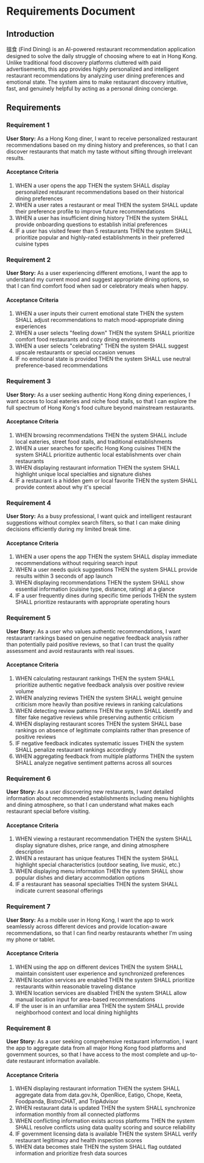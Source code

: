 # Requirements Document

## Introduction

搵食 (Find Dining) is an AI-powered restaurant recommendation application designed to solve the daily struggle of choosing where to eat in Hong Kong. Unlike traditional food discovery platforms cluttered with paid advertisements, this app provides highly personalized and intelligent restaurant recommendations by analyzing user dining preferences and emotional state. The system aims to make restaurant discovery intuitive, fast, and genuinely helpful by acting as a personal dining concierge.

## Requirements

### Requirement 1

**User Story:** As a Hong Kong diner, I want to receive personalized restaurant recommendations based on my dining history and preferences, so that I can discover restaurants that match my taste without sifting through irrelevant results.

#### Acceptance Criteria

1. WHEN a user opens the app THEN the system SHALL display personalized restaurant recommendations based on their historical dining preferences
2. WHEN a user rates a restaurant or meal THEN the system SHALL update their preference profile to improve future recommendations
3. WHEN a user has insufficient dining history THEN the system SHALL provide onboarding questions to establish initial preferences
4. IF a user has visited fewer than 5 restaurants THEN the system SHALL prioritize popular and highly-rated establishments in their preferred cuisine types

### Requirement 2

**User Story:** As a user experiencing different emotions, I want the app to understand my current mood and suggest appropriate dining options, so that I can find comfort food when sad or celebratory meals when happy.

#### Acceptance Criteria

1. WHEN a user inputs their current emotional state THEN the system SHALL adjust recommendations to match mood-appropriate dining experiences
2. WHEN a user selects "feeling down" THEN the system SHALL prioritize comfort food restaurants and cozy dining environments
3. WHEN a user selects "celebrating" THEN the system SHALL suggest upscale restaurants or special occasion venues
4. IF no emotional state is provided THEN the system SHALL use neutral preference-based recommendations

### Requirement 3

**User Story:** As a user seeking authentic Hong Kong dining experiences, I want access to local eateries and niche food stalls, so that I can explore the full spectrum of Hong Kong's food culture beyond mainstream restaurants.

#### Acceptance Criteria

1. WHEN browsing recommendations THEN the system SHALL include local eateries, street food stalls, and traditional establishments
2. WHEN a user searches for specific Hong Kong cuisines THEN the system SHALL prioritize authentic local establishments over chain restaurants
3. WHEN displaying restaurant information THEN the system SHALL highlight unique local specialties and signature dishes
4. IF a restaurant is a hidden gem or local favorite THEN the system SHALL provide context about why it's special

### Requirement 4

**User Story:** As a busy professional, I want quick and intelligent restaurant suggestions without complex search filters, so that I can make dining decisions efficiently during my limited break time.

#### Acceptance Criteria

1. WHEN a user opens the app THEN the system SHALL display immediate recommendations without requiring search input
2. WHEN a user needs quick suggestions THEN the system SHALL provide results within 3 seconds of app launch
3. WHEN displaying recommendations THEN the system SHALL show essential information (cuisine type, distance, rating) at a glance
4. IF a user frequently dines during specific time periods THEN the system SHALL prioritize restaurants with appropriate operating hours

### Requirement 5

**User Story:** As a user who values authentic recommendations, I want restaurant rankings based on genuine negative feedback analysis rather than potentially paid positive reviews, so that I can trust the quality assessment and avoid restaurants with real issues.

#### Acceptance Criteria

1. WHEN calculating restaurant rankings THEN the system SHALL prioritize authentic negative feedback analysis over positive review volume
2. WHEN analyzing reviews THEN the system SHALL weight genuine criticism more heavily than positive reviews in ranking calculations
3. WHEN detecting review patterns THEN the system SHALL identify and filter fake negative reviews while preserving authentic criticism
4. WHEN displaying restaurant scores THEN the system SHALL base rankings on absence of legitimate complaints rather than presence of positive reviews
5. IF negative feedback indicates systematic issues THEN the system SHALL penalize restaurant rankings accordingly
6. WHEN aggregating feedback from multiple platforms THEN the system SHALL analyze negative sentiment patterns across all sources

### Requirement 6

**User Story:** As a user discovering new restaurants, I want detailed information about recommended establishments including menu highlights and dining atmosphere, so that I can understand what makes each restaurant special before visiting.

#### Acceptance Criteria

1. WHEN viewing a restaurant recommendation THEN the system SHALL display signature dishes, price range, and dining atmosphere description
2. WHEN a restaurant has unique features THEN the system SHALL highlight special characteristics (outdoor seating, live music, etc.)
3. WHEN displaying menu information THEN the system SHALL show popular dishes and dietary accommodation options
4. IF a restaurant has seasonal specialties THEN the system SHALL indicate current seasonal offerings

### Requirement 7

**User Story:** As a mobile user in Hong Kong, I want the app to work seamlessly across different devices and provide location-aware recommendations, so that I can find nearby restaurants whether I'm using my phone or tablet.

#### Acceptance Criteria

1. WHEN using the app on different devices THEN the system SHALL maintain consistent user experience and synchronized preferences
2. WHEN location services are enabled THEN the system SHALL prioritize restaurants within reasonable traveling distance
3. WHEN location services are disabled THEN the system SHALL allow manual location input for area-based recommendations
4. IF the user is in an unfamiliar area THEN the system SHALL provide neighborhood context and local dining highlights

### Requirement 8

**User Story:** As a user seeking comprehensive restaurant information, I want the app to aggregate data from all major Hong Kong food platforms and government sources, so that I have access to the most complete and up-to-date restaurant information available.

#### Acceptance Criteria

1. WHEN displaying restaurant information THEN the system SHALL aggregate data from data.gov.hk, OpenRice, Eatigo, Chope, Keeta, Foodpanda, BistroCHAT, and TripAdvisor
2. WHEN restaurant data is updated THEN the system SHALL synchronize information monthly from all connected platforms
3. WHEN conflicting information exists across platforms THEN the system SHALL resolve conflicts using data quality scoring and source reliability
4. IF government licensing data is available THEN the system SHALL verify restaurant legitimacy and health inspection scores
5. WHEN data becomes stale THEN the system SHALL flag outdated information and prioritize fresh data sources